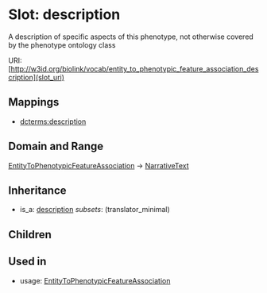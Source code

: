 # Slot: description


A description of specific aspects of this phenotype, not otherwise covered by the phenotype ontology class

URI: [http://w3id.org/biolink/vocab/entity_to_phenotypic_feature_association_description](slot_uri)
## Mappings

 * [dcterms:description](http://purl.obolibrary.org/obo/dcterms_description)
## Domain and Range

[EntityToPhenotypicFeatureAssociation](EntityToPhenotypicFeatureAssociation.md) -> [NarrativeText](NarrativeText.md)
## Inheritance

 *  is_a: [description](description.md) *subsets*: (translator_minimal)
## Children

## Used in

 *  usage: [EntityToPhenotypicFeatureAssociation](EntityToPhenotypicFeatureAssociation.md)
